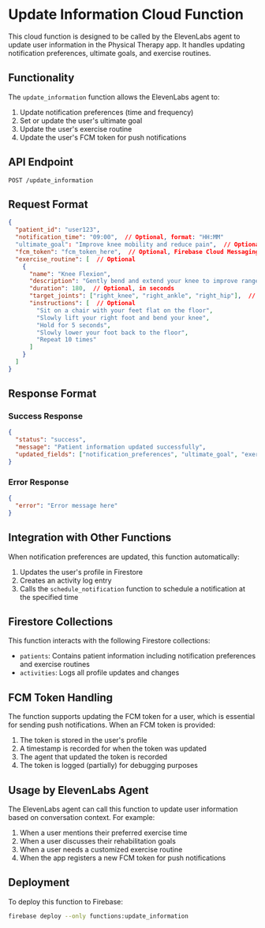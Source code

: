 # Update Information Cloud Function

This cloud function is designed to be called by the ElevenLabs agent to update user information in the Physical Therapy app. It handles updating notification preferences, ultimate goals, and exercise routines.

## Functionality

The `update_information` function allows the ElevenLabs agent to:

1. Update notification preferences (time and frequency)
2. Set or update the user's ultimate goal
3. Update the user's exercise routine
4. Update the user's FCM token for push notifications

## API Endpoint

```
POST /update_information
```

## Request Format

```json
{
  "patient_id": "user123",
  "notification_time": "09:00",  // Optional, format: "HH:MM"
  "ultimate_goal": "Improve knee mobility and reduce pain",  // Optional
  "fcm_token": "fcm_token_here",  // Optional, Firebase Cloud Messaging token
  "exercise_routine": [  // Optional
    {
      "name": "Knee Flexion",
      "description": "Gently bend and extend your knee to improve range of motion",
      "duration": 180,  // Optional, in seconds
      "target_joints": ["right_knee", "right_ankle", "right_hip"],  // Optional
      "instructions": [  // Optional
        "Sit on a chair with your feet flat on the floor",
        "Slowly lift your right foot and bend your knee",
        "Hold for 5 seconds",
        "Slowly lower your foot back to the floor",
        "Repeat 10 times"
      ]
    }
  ]
}
```

## Response Format

### Success Response

```json
{
  "status": "success",
  "message": "Patient information updated successfully",
  "updated_fields": ["notification_preferences", "ultimate_goal", "exercise_routine", "fcm_token"]
}
```

### Error Response

```json
{
  "error": "Error message here"
}
```

## Integration with Other Functions

When notification preferences are updated, this function automatically:

1. Updates the user's profile in Firestore
2. Creates an activity log entry
3. Calls the `schedule_notification` function to schedule a notification at the specified time

## Firestore Collections

This function interacts with the following Firestore collections:

- `patients`: Contains patient information including notification preferences and exercise routines
- `activities`: Logs all profile updates and changes

## FCM Token Handling

The function supports updating the FCM token for a user, which is essential for sending push notifications. When an FCM token is provided:

1. The token is stored in the user's profile
2. A timestamp is recorded for when the token was updated
3. The agent that updated the token is recorded
4. The token is logged (partially) for debugging purposes

## Usage by ElevenLabs Agent

The ElevenLabs agent can call this function to update user information based on conversation context. For example:

1. When a user mentions their preferred exercise time
2. When a user discusses their rehabilitation goals
3. When a user needs a customized exercise routine
4. When the app registers a new FCM token for push notifications

## Deployment

To deploy this function to Firebase:

```bash
firebase deploy --only functions:update_information
``` 